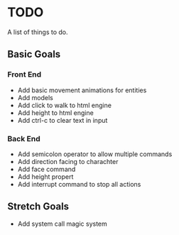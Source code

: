 # TODO
A list of things to do.

## Basic Goals
### Front End
* Add basic movement animations for entities
* Add models
* Add click to walk to html engine
* Add height to html engine
* Add ctrl-c to clear text in input

### Back End
* Add semicolon operator to allow multiple commands
* Add direction facing to charachter
* Add face command
* Add height propert
* Add interrupt command to stop all actions

## Stretch Goals
* Add system call magic system